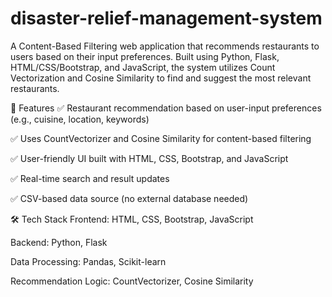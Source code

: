 # disaster-relief-management-system
A Content-Based Filtering web application that recommends restaurants to users based on their input preferences. Built using Python, Flask, HTML/CSS/Bootstrap, and JavaScript, the system utilizes Count Vectorization and Cosine Similarity to find and suggest the most relevant restaurants.

🚀 Features
✅ Restaurant recommendation based on user-input preferences (e.g., cuisine, location, keywords)

✅ Uses CountVectorizer and Cosine Similarity for content-based filtering

✅ User-friendly UI built with HTML, CSS, Bootstrap, and JavaScript

✅ Real-time search and result updates

✅ CSV-based data source (no external database needed)

🛠️ Tech Stack
Frontend: HTML, CSS, Bootstrap, JavaScript

Backend: Python, Flask

Data Processing: Pandas, Scikit-learn

Recommendation Logic: CountVectorizer, Cosine Similarity
